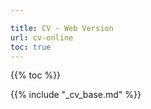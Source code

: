 ```yaml
---

title: CV - Web Version
url: cv-online
toc: true
---
```

 
{{% toc %}}

<nav id="TableOfContents"><ul></ul></nav>

{{% include "_cv_base.md" %}}
